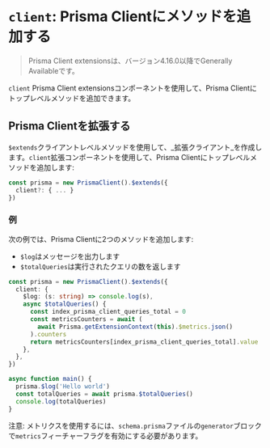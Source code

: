 # `client`: Prisma Clientにメソッドを追加する

> Prisma Client extensionsは、バージョン4.16.0以降でGenerally Availableです。

`client` Prisma Client extensionsコンポーネントを使用して、Prisma Clientにトップレベルメソッドを追加できます。

## Prisma Clientを拡張する

`$extends`クライアントレベルメソッドを使用して、_拡張クライアント_を作成します。`client`拡張コンポーネントを使用して、Prisma Clientにトップレベルメソッドを追加します:

```typescript
const prisma = new PrismaClient().$extends({
  client?: { ... }
})
```

### 例

次の例では、Prisma Clientに2つのメソッドを追加します:
- `$log`はメッセージを出力します
- `$totalQueries`は実行されたクエリの数を返します

```typescript
const prisma = new PrismaClient().$extends({
  client: {
    $log: (s: string) => console.log(s),
    async $totalQueries() {
      const index_prisma_client_queries_total = 0
      const metricsCounters = await (
        await Prisma.getExtensionContext(this).$metrics.json()
      ).counters
      return metricsCounters[index_prisma_client_queries_total].value
    },
  },
})

async function main() {
  prisma.$log('Hello world')
  const totalQueries = await prisma.$totalQueries()
  console.log(totalQueries)
}
```

注意: メトリクスを使用するには、`schema.prisma`ファイルの`generator`ブロックで`metrics`フィーチャーフラグを有効にする必要があります。
